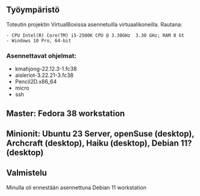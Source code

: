 ## Työympäristö  

Toteutin projektin VirtualBoxissa asennetuilla virtuaalikoneilla. Rautana:  
```
- CPU Intel(R) Core(TM) i5-2500K CPU @ 3.30GHz  3.30 GHz; RAM 8 Gt  
- Windows 10 Pro, 64-bit  
```  

### Asennettavat ohjelmat:  
- kmahjong-22.12.3-1.fc38  
- aisleriot-3.22.21-3.fc38  
- Pencil2D.x86_64  
- micro  
- ssh 

## Master: Fedora 38 workstation  
## Minionit:  Ubuntu 23 Server, openSuse (desktop), Archcraft (desktop), Haiku (desktop), Debian 11? (desktop) 

## Valmistelu  

Minulla oli ennestään asennettuna Debian 11 workstation 
